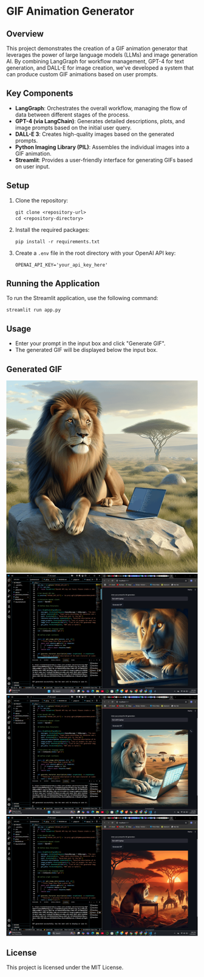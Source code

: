 # GIF Animation Generator

## Overview
This project demonstrates the creation of a GIF animation generator that leverages the power of large language models (LLMs) and image generation AI. By combining LangGraph for workflow management, GPT-4 for text generation, and DALL-E for image creation, we've developed a system that can produce custom GIF animations based on user prompts.

## Key Components
- **LangGraph**: Orchestrates the overall workflow, managing the flow of data between different stages of the process.
- **GPT-4 (via LangChain)**: Generates detailed descriptions, plots, and image prompts based on the initial user query.
- **DALL-E 3**: Creates high-quality images based on the generated prompts.
- **Python Imaging Library (PIL)**: Assembles the individual images into a GIF animation.
- **Streamlit**: Provides a user-friendly interface for generating GIFs based on user input.

## Setup
1. Clone the repository:
   ```
   git clone <repository-url>
   cd <repository-directory>
   ```

2. Install the required packages:
   ```
   pip install -r requirements.txt
   ```

3. Create a `.env` file in the root directory with your OpenAI API key:
   ```
   OPENAI_API_KEY='your_api_key_here'
   ```

## Running the Application
To run the Streamlit application, use the following command:
```
streamlit run app.py
```

## Usage
- Enter your prompt in the input box and click "Generate GIF".
- The generated GIF will be displayed below the input box.

## Generated GIF
![GIF Animation](generated_animation.gif)
![Screenshot](Screenshot1.png)
![Screenshot](Screenshot2.png)
![Screenshot](Screenshot3.png)

## License
This project is licensed under the MIT License.
